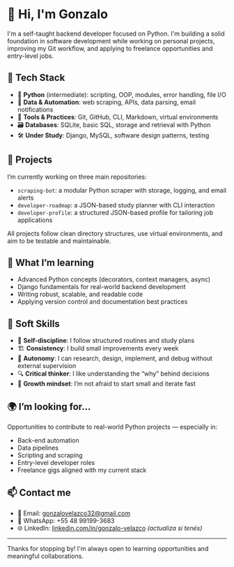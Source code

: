 # 👋 Hi, I'm Gonzalo

I'm a self-taught backend developer focused on Python. I'm building a solid foundation in software development while working on personal projects, improving my Git workflow, and applying to freelance opportunities and entry-level jobs.

## 🔧 Tech Stack

- 🐍 **Python** (intermediate): scripting, OOP, modules, error handling, file I/O
- 📡 **Data & Automation**: web scraping, APIs, data parsing, email notifications
- 🧰 **Tools & Practices**: Git, GitHub, CLI, Markdown, virtual environments
- 🗃️ **Databases**: SQLite, basic SQL, storage and retrieval with Python
- 🛠️ **Under Study**: Django, MySQL, software design patterns, testing

## 🚀 Projects

I’m currently working on three main repositories:

- `scraping-bot`: a modular Python scraper with storage, logging, and email alerts
- `developer-roadmap`: a JSON-based study planner with CLI interaction
- `developer-profile`: a structured JSON-based profile for tailoring job applications

All projects follow clean directory structures, use virtual environments, and aim to be testable and maintainable.

## 🧠 What I’m learning

- Advanced Python concepts (decorators, context managers, async)
- Django fundamentals for real-world backend development
- Writing robust, scalable, and readable code
- Applying version control and documentation best practices

## 💬 Soft Skills

- 🧭 **Self-discipline**: I follow structured routines and study plans
- 🏗️ **Consistency**: I build small improvements every week
- 🎯 **Autonomy**: I can research, design, implement, and debug without external supervision
- 🔍 **Critical thinker**: I like understanding the “why” behind decisions
- 🔁 **Growth mindset**: I’m not afraid to start small and iterate fast

## 🌍 I’m looking for...

Opportunities to contribute to real-world Python projects — especially in:

- Back-end automation
- Data pipelines
- Scripting and scraping
- Entry-level developer roles
- Freelance gigs aligned with my current stack

## 📫 Contact me

- 📧 Email: gonzalovelazco32@gmail.com  
- 📱 WhatsApp: +55 48 99199-3683  
- 🌐 LinkedIn: [linkedin.com/in/gonzalo-velazco](https://www.linkedin.com/in/gonzalo-velazco) *(actualiza si tenés)*

---

Thanks for stopping by! I'm always open to learning opportunities and meaningful collaborations.

<!---
Gonzalo5351/Gonzalo5351 is a ✨ special ✨ repository because its `README.md` appears on your GitHub profile.
--->
